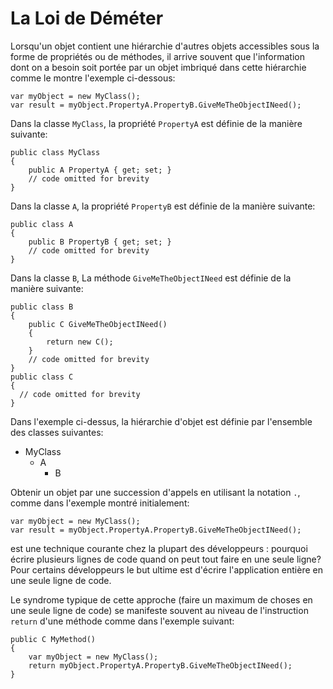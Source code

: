 # La Loi de Déméter

Lorsqu'un objet contient une hiérarchie d'autres objets accessibles sous la forme de propriétés ou de méthodes, il arrive souvent que l'information dont on a besoin soit portée par un objet imbriqué dans cette hiérarchie comme le montre l'exemple ci-dessous:


```Csharp
var myObject = new MyClass();
var result = myObject.PropertyA.PropertyB.GiveMeTheObjectINeed(); 
```

Dans la classe ```MyClass```, la propriété ```PropertyA``` est définie de la manière suivante:

```Csharp
public class MyClass
{
    public A PropertyA { get; set; }
    // code omitted for brevity
}
```

Dans la classe ```A```, la propriété ```PropertyB``` est définie de la manière suivante:

```Csharp
public class A
{
    public B PropertyB { get; set; }
    // code omitted for brevity
}
```

Dans la classe ```B```, La méthode ```GiveMeTheObjectINeed``` est définie de la manière suivante:

```Csharp
public class B
{
    public C GiveMeTheObjectINeed()
    {
        return new C();
    }
    // code omitted for brevity
}
public class C
{
  // code omitted for brevity
}
```

Dans l'exemple ci-dessus, la hiérarchie d'objet est définie par l'ensemble des classes suivantes:

* MyClass
  * A
    * B

Obtenir un objet par une succession d'appels en utilisant la notation ```.```, comme dans l'exemple montré initialement:

```Csharp
var myObject = new MyClass();
var result = myObject.PropertyA.PropertyB.GiveMeTheObjectINeed(); 
```

est une technique courante chez la plupart des développeurs : pourquoi écrire plusieurs lignes de code quand on peut tout faire en une seule ligne?
Pour certains développeurs le but ultime est d'écrire l'application entière en une seule ligne de code.

Le syndrome typique de cette approche (faire un maximum de choses en une seule ligne de code) se manifeste souvent au niveau de l'instruction ```return``` d'une méthode comme dans l'exemple suivant:

```Csharp
public C MyMethod()
{
    var myObject = new MyClass();
    return myObject.PropertyA.PropertyB.GiveMeTheObjectINeed();
} 
```